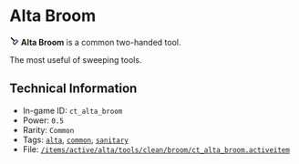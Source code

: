 # Alta Broom

<img src="https://raw.githubusercontent.com/Ceterai/Enternia/main/items/active/alta/tools/clean/broom/icon.png" alt="Alta Broom icon" loading="lazy" height="16px" width="auto" /> **Alta Broom** is a common two-handed tool.

The most useful of sweeping tools.

## Technical Information

- In-game ID: `ct_alta_broom`
- Power: `0.5`
- Rarity: `Common`
- Tags: [`alta`](https://ceterai.github.io/MyEnternia/Wiki/Tags/Alta), [`common`](https://ceterai.github.io/MyEnternia/Wiki/Tags/Common), [`sanitary`](https://ceterai.github.io/MyEnternia/Wiki/Tags/Sanitary)
- File: [`/items/active/alta/tools/clean/broom/ct_alta_broom.activeitem`](https://github.com/Ceterai/Enternia/blob/main/items/active/alta/tools/clean/broom/ct_alta_broom.activeitem)
